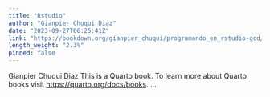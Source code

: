 ```yaml
---
title: "Rstudio"
author: "Gianpier Chuqui Diaz"
date: "2023-09-27T06:25:41Z"
link: "https://bookdown.org/gianpier_chuqui/programando_en_rstudio-gcd/"
length_weight: "2.3%"
pinned: false
---
```


Gianpier Chuqui Diaz This is a Quarto book. To learn more about Quarto books visit https://quarto.org/docs/books. ...
